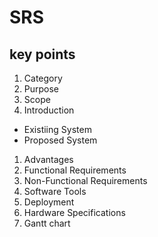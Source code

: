 # SRS

## key points

1. Category
1. Purpose
1. Scope
1. Introduction
- Existiing System
- Proposed System
1. Advantages
1. Functional Requirements
1. Non-Functional Requirements
1. Software Tools
1. Deployment
1. Hardware Specifications
1. Gantt chart
